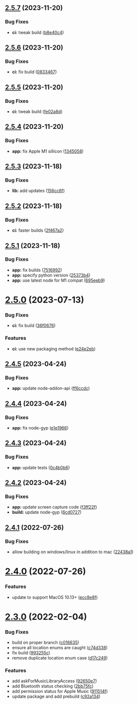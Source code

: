 ## [2.5.7](https://github.com/hurdlegroup/node-mac-permissions/compare/v2.5.6...v2.5.7) (2023-11-20)


### Bug Fixes

* **ci:** tweak build ([b8e40c4](https://github.com/hurdlegroup/node-mac-permissions/commit/b8e40c40a2010fd5aaccafd8d133519ca50d4274))

## [2.5.6](https://github.com/hurdlegroup/node-mac-permissions/compare/v2.5.5...v2.5.6) (2023-11-20)


### Bug Fixes

* **ci:** fix build ([0833467](https://github.com/hurdlegroup/node-mac-permissions/commit/0833467bbf32805c13b33fc4ae7b8f7cc3e8c167))

## [2.5.5](https://github.com/hurdlegroup/node-mac-permissions/compare/v2.5.4...v2.5.5) (2023-11-20)


### Bug Fixes

* **ci:** tweak build ([fe02a8d](https://github.com/hurdlegroup/node-mac-permissions/commit/fe02a8d6b6bd1da78dd90bb8e8ded1993bcffa9c))

## [2.5.4](https://github.com/hurdlegroup/node-mac-permissions/compare/v2.5.3...v2.5.4) (2023-11-20)


### Bug Fixes

* **app:** fix Apple M1 sillicon ([1345058](https://github.com/hurdlegroup/node-mac-permissions/commit/134505864623bf78f5588a408360052b37d50cf6))

## [2.5.3](https://github.com/hurdlegroup/node-mac-permissions/compare/v2.5.2...v2.5.3) (2023-11-18)


### Bug Fixes

* **lib:** add updates ([156cc6f](https://github.com/hurdlegroup/node-mac-permissions/commit/156cc6ff40aefa40e544b28bd841c97050be0c03))

## [2.5.2](https://github.com/hurdlegroup/node-mac-permissions/compare/v2.5.1...v2.5.2) (2023-11-18)


### Bug Fixes

* **ci:** faster builds ([2f467a2](https://github.com/hurdlegroup/node-mac-permissions/commit/2f467a2297bb7652c2d6e9d5ec58934955318f9d))

## [2.5.1](https://github.com/hurdlegroup/node-mac-permissions/compare/v2.5.0...v2.5.1) (2023-11-18)


### Bug Fixes

* **app:** fix builds ([7516992](https://github.com/hurdlegroup/node-mac-permissions/commit/75169927fe0e25ef3bd51f4db15aafe54eaf9fd4))
* **app:** specify python version ([25373b4](https://github.com/hurdlegroup/node-mac-permissions/commit/25373b469ef4a74bfcef9578650577671c23e262))
* **app:** use latest node for M1 compat ([695eeb9](https://github.com/hurdlegroup/node-mac-permissions/commit/695eeb96c979e370ebaa6584d24b87e7efd95200))

# [2.5.0](https://github.com/hurdlegroup/node-mac-permissions/compare/v2.4.5...v2.5.0) (2023-07-13)


### Bug Fixes

* **ci:** fix build ([36f0676](https://github.com/hurdlegroup/node-mac-permissions/commit/36f067606ef311fea6be73dd1a575a8ccee8c9c6))


### Features

* **ci:** use new packaging method ([e24e2eb](https://github.com/hurdlegroup/node-mac-permissions/commit/e24e2eb8ce2fa1955d52482a6aaa15d7a44f1851))

## [2.4.5](https://github.com/hurdlegroup/node-mac-permissions/compare/v2.4.4...v2.4.5) (2023-04-24)


### Bug Fixes

* **app:** update node-addon-api ([ff6ccdc](https://github.com/hurdlegroup/node-mac-permissions/commit/ff6ccdc588d247830730326f6577e67cfbf0b370))

## [2.4.4](https://github.com/hurdlegroup/node-mac-permissions/compare/v2.4.3...v2.4.4) (2023-04-24)


### Bug Fixes

* **app:** fix node-gyp ([e1e1966](https://github.com/hurdlegroup/node-mac-permissions/commit/e1e1966179741d7332a1ac047ee879c9e8fb4a75))

## [2.4.3](https://github.com/hurdlegroup/node-mac-permissions/compare/v2.4.2...v2.4.3) (2023-04-24)


### Bug Fixes

* **app:** update tests ([0c4b0b6](https://github.com/hurdlegroup/node-mac-permissions/commit/0c4b0b6e7bfb5908e0fb873ece878c0780c2e7a1))

## [2.4.2](https://github.com/hurdlegroup/node-mac-permissions/compare/v2.4.1...v2.4.2) (2023-04-24)


### Bug Fixes

* **app:** update screen capture code ([f3ff22f](https://github.com/hurdlegroup/node-mac-permissions/commit/f3ff22fa4e92ea1b075a47b07f66c7d9c17e4525))
* **build:** update node-gyp ([6cd0727](https://github.com/hurdlegroup/node-mac-permissions/commit/6cd0727919ea722727f65c5c4d10f28722e270df))

## [2.4.1](https://github.com/hurdlegroup/node-mac-permissions/compare/v2.4.0...v2.4.1) (2022-07-26)


### Bug Fixes

* allow building on windows/linux in addition to mac ([22438a1](https://github.com/hurdlegroup/node-mac-permissions/commit/22438a11ba53deb961baa0aae74d9ca7a3777fbe))

# [2.4.0](https://github.com/hurdlegroup/node-mac-permissions/compare/v2.3.0...v2.4.0) (2022-07-26)


### Features

* update to support MacOS 10.13+ ([ecc8e8f](https://github.com/hurdlegroup/node-mac-permissions/commit/ecc8e8fc4d0cff37f02ee0b2677920dddc732605))

# [2.3.0](https://github.com/hurdlegroup/node-mac-permissions/compare/v2.2.0...v2.3.0) (2022-02-04)


### Bug Fixes

* build on proper branch ([c016635](https://github.com/hurdlegroup/node-mac-permissions/commit/c016635ef0a59dd66fe089f44a1f69dc2c3d78ca))
* ensure all location enums are caught ([c74d338](https://github.com/hurdlegroup/node-mac-permissions/commit/c74d338c4e86d85181e8f51b50624f5e61024889))
* fix build ([993255c](https://github.com/hurdlegroup/node-mac-permissions/commit/993255c5aa47f286a997f79874d55184fa17402d))
* remove duplicate location enum case ([d17c249](https://github.com/hurdlegroup/node-mac-permissions/commit/d17c2493921dfa0d771e06d50a694f5ede91eb1f))


### Features

* add askForMusicLibraryAccess ([92650e7](https://github.com/hurdlegroup/node-mac-permissions/commit/92650e763b1ddc83ca67e5cd94e0f551413dbd6e))
* add Bluetooth status checking ([2bb75fc](https://github.com/hurdlegroup/node-mac-permissions/commit/2bb75fc4a6bb10b363b69c91a86334826c32cd5c))
* add permission status for Apple Music ([911514f](https://github.com/hurdlegroup/node-mac-permissions/commit/911514f04d3cb9f15ed4de5dd5bbd27d435b7e0a))
* update package and add prebuild ([c92a134](https://github.com/hurdlegroup/node-mac-permissions/commit/c92a134a8e8fb1dcac39a3f32690f3d6d956e98e))

